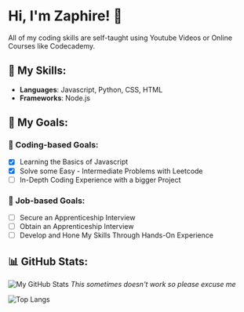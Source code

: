 # Hi, I'm Zaphire! 👋

All of my coding skills are self-taught using Youtube Videos or Online Courses like Codecademy. 

## 🌱 My Skills:
- **Languages**: Javascript, Python, CSS, HTML
- **Frameworks**: Node.js

## 🏁 My Goals:

### 👾 Coding-based Goals:
- [x] Learning the Basics of Javascript
- [x] Solve some Easy - Intermediate Problems with Leetcode
- [ ] In-Depth Coding Experience with a bigger Project

### 💼 Job-based Goals:
- [ ] Secure an Apprenticeship Interview
- [ ] Obtain an Apprenticeship Interview
- [ ] Develop and Hone My Skills Through Hands-On Experience

## 📊 GitHub Stats:
![My GitHub Stats](https://github-readme-stats.vercel.app/api?username=Zaphirez&show_icons=true&theme=radical&hide=contribs,prs,issues&include_all_commits=true)
*This sometimes doesn't work so please excuse me*

![Top Langs](https://github-readme-stats.vercel.app/api/top-langs/?username=Zaphirez&layout=compact&theme=radical&langs_count=4)
